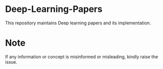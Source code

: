 # Deep-Learning-Papers
This repository maintains Deep learning papers and its implementation.

# **Note**
If any information or concept is misinformed or misleading, kindly raise the issue.

